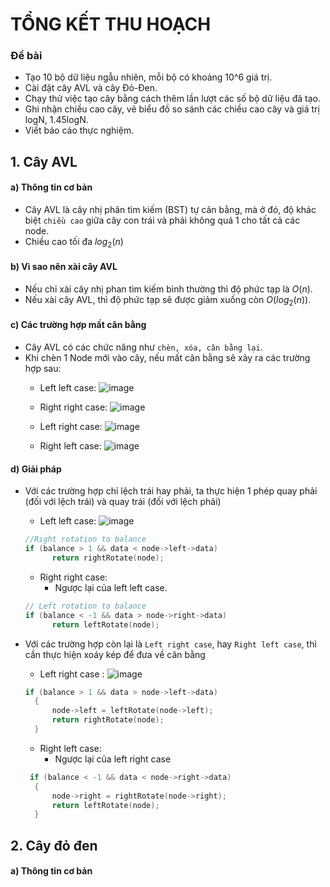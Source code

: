 # TỔNG KẾT THU HOẠCH #

### Đề bài ###
- Tạo 10 bộ dữ liệu ngẫu nhiên, mỗi bộ có khoảng 10^6 giá trị.
- Cài đặt cây AVL và cây Đỏ-Đen.
- Chạy thử việc tạo cây bằng cách thêm lần lượt các số bộ dữ liệu đã tạo.
- Ghi nhận chiều cao cây, vẽ biểu đồ so sánh các chiều cao cây và giá trị logN, 1.45logN. 
- Viết báo cáo thực nghiệm.

## 1. Cây AVL ##
#### a) Thông tin cơ bản ####
- Cây AVL là cây nhị phân tìm kiếm (BST) tự cân bằng, mà ở đó, độ khác biệt ``` chiều cao ``` giữa cây con trái và phải không quá 1 cho tất cả các node.
- Chiều cao tối đa $log_2(n)$ 
#### b) Vì sao nên xài cây AVL ####
- Nếu chỉ xài cây nhị phan tìm kiếm bình thường thì độ phức tạp là $O(n)$.
- Nếu xài cây AVL, thì độ phức tạp sẽ được giảm xuống còn $O(log_2(n))$.
#### c) Các trường hợp mất cân bằng ####
- Cây AVL có các chức năng như ``` chèn, xóa, cân bằng lại ```.
- Khi chèn 1 Node mới vào cây, nếu mất cân bằng sẽ xảy ra các trường hợp sau:
  - Left left case:
  ![image](https://github.com/PeanutButter6996/IT003/assets/109911533/76499384-406a-471c-9225-5ad69ec1daa4)
  
  - Right right case:
  ![image](https://github.com/PeanutButter6996/IT003/assets/109911533/81c7fcb8-f27e-480b-9a6b-ffc8702fdc1b)
  
  - Left right case:
  ![image](https://github.com/PeanutButter6996/IT003/assets/109911533/e7b91d99-5b38-47fe-b06a-819300a0465e)

  - Right left case:
  ![image](https://github.com/PeanutButter6996/IT003/assets/109911533/48d39a63-4114-4282-9ee4-aa3c64cf6fdf)

#### d) Giải pháp ####
- Với các trường hợp chỉ lệch trái hay phải, ta thực hiện 1 phép quay phải (đối với lệch trái) và quay trái (đối với lệch phải)
  - Left left case:
  ![image](https://github.com/PeanutButter6996/IT003/assets/109911533/ee1c3b7c-a782-4572-9c51-8428ddcbb12a)
  ```cpp
  //Right rotation to balance
  if (balance > 1 && data < node->left->data)
        return rightRotate(node);
  ```
  
  - Right right case:
    - Ngược lại của left left case.
  ```cpp
  // Left rotation to balance
  if (balance < -1 && data > node->right->data)
        return leftRotate(node);
  ```
  
- Với các trường hợp còn lại là ``` Left right case ```, hay ```Right left case```, thì cần thực hiện xoáy kép để đưa về cân bằng
  - Left right case :
  ![image](https://github.com/PeanutButter6996/IT003/assets/109911533/717bb77e-997b-4f83-8df3-24f2b4810488)
  ```cpp
  if (balance > 1 && data > node->left->data)
    {
        node->left = leftRotate(node->left);
        return rightRotate(node);
    }
  ```

  - Right left case:
    - Ngược lại của left right case
  ```cpp
   if (balance < -1 && data < node->right->data)
    {
        node->right = rightRotate(node->right);
        return leftRotate(node);
    }
   ```
 
## 2. Cây đỏ đen ##
#### a) Thông tin cơ bản ####
